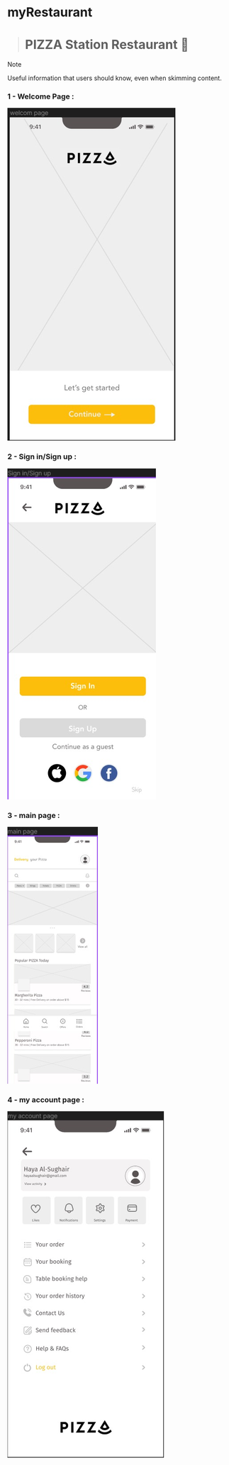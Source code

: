 # myRestaurant
> # PIZZA Station Restaurant :pizza:


>[!NOTE]
>Useful information that users should know, even when skimming content.

### 1 - Welcome Page :
![welcome page ](/imgs/welcome.jpeg)

### 2 - Sign in/Sign up :

![Sign in/Sign up ](/imgs/singInUp.jpeg)

### 3 - main page :

![main page ](/imgs/main.jpeg)

### 4 - my account page :

![my Account page ](/imgs/accountPage.jpeg)
